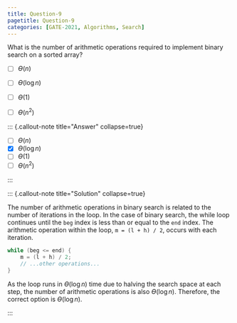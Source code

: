 ```yaml
---
title: Question-9
pagetitle: Question-9
categories: [GATE-2021, Algorithms, Search]
---
```


What is the number of arithmetic operations required to implement binary search on a sorted array?


- [ ] $ϴ(n)$
- [ ] $ϴ(\log n)$
- [ ] $ϴ(1)$
- [ ] $ϴ(n^2)$



::: {.callout-note title="Answer" collapse=true}

- [ ] $ϴ(n)$
- [x] $ϴ(\log n)$
- [ ] $ϴ(1)$
- [ ] $ϴ(n^2)$

:::



::: {.callout-note title="Solution" collapse=true}

The number of arithmetic operations in binary search is related to the number of iterations in the loop. In the case of binary search, the while loop continues until the `beg` index is less than or equal to the `end` index. The arithmetic operation within the loop, `m = (l + h) / 2`, occurs with each iteration. 

```c
while (beg <= end) {
    m = (l + h) / 2;
    // ...other operations...
}
```

As the loop runs in $ϴ(\log n)$ time due to halving the search space at each step, the number of arithmetic operations is also $ϴ(\log n)$. Therefore, the correct option is $ϴ(\log n)$.

:::
